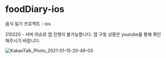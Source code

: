 # foodDiary-ios
음식 일기 프로젝트 - ios

210220 - 서버 이슈로 앱 진행이 불가능합니다. 앱 구동 상황은 youtube를 통해 확인해주시기 바랍니다.




![KakaoTalk_Photo_2021-01-15-20-49-03](https://user-images.githubusercontent.com/13999134/104723887-424b0380-5773-11eb-8a8d-f73f9c3dd411.jpeg)
